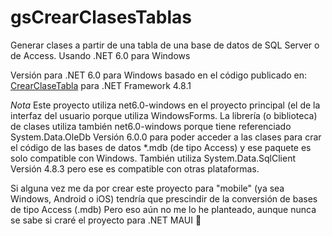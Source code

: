 # gsCrearClasesTablas
Generar clases a partir de una tabla de una base de datos de SQL Server o de Access. Usando .NET 6.0 para Windows

Versión para .NET 6.0 para Windows basado en el código publicado en: [CrearClaseTabla](https://github.com/elGuille-info/CrearClaseTabla) para .NET Framework 4.8.1

*Nota*
Este proyecto utiliza net6.0-windows en el proyecto principal (el de la interfaz del usuario porque utiliza WindowsForms.
La librería (o biblioteca) de clases utiliza también net6.0-windows porque tiene referenciado System.Data.OleDb Versión 6.0.0 para poder acceder a las clases para crar el código de las bases de datos *.mdb (de tipo Access) y ese paquete es solo compatible con Windows.
También utiliza System.Data.SqlClient Versión 4.8.3 pero ese es compatible con otras plataformas.

Si alguna vez me da por crear este proyecto para "mobile" (ya sea Windows, Android o iOS) tendría que prescindir de la conversión de bases de tipo Access (.mdb)
Pero eso aún no me lo he planteado, aunque nunca se sabe si craré el proyecto para .NET MAUI 🤔

